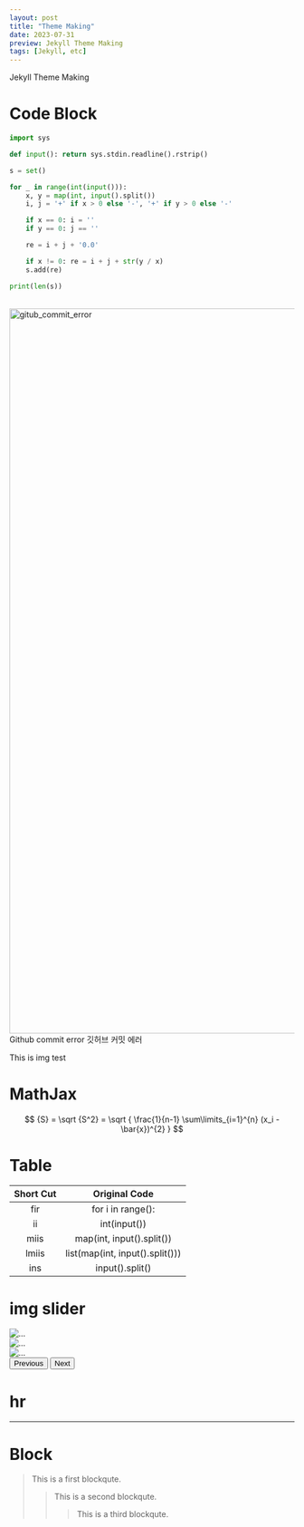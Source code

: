 ```yaml
---
layout: post
title: "Theme Making"
date: 2023-07-31
preview: Jekyll Theme Making
tags: [Jekyll, etc]
---
```


Jekyll Theme Making

# Code Block

```python
import sys

def input(): return sys.stdin.readline().rstrip()

s = set()

for _ in range(int(input())):
    x, y = map(int, input().split())
    i, j = '+' if x > 0 else '-', '+' if y > 0 else '-'

    if x == 0: i = ''
    if y == 0: j == ''

    re = i + j + '0.0'

    if x != 0: re = i + j + str(y / x)
    s.add(re)

print(len(s))
```

<br>

<img width="1280" alt="gitub_commit_error" src="https://github.com/happydm09/B/assets/100419204/01799a96-0c51-4f54-a5b6-344ad0158e14">
<div class='img-text'>Github commit error 깃허브 커밋 에러</div>

This is img test
# MathJax

$$
{S} = \sqrt {S^2} = \sqrt { \frac{1}{n-1} \sum\limits_{i=1}^{n} (x_i - \bar{x})^{2} }
$$

# Table

|Short Cut|Original Code|
|:---:|:---:|
|fir|for i in range():
|ii|int(input())
|miis|map(int, input().split())
|lmiis|list(map(int, input().split()))
|ins|input().split()

# img slider
<div id="carouselExample" class="carousel slide">
  <div class="carousel-inner">
    <div class="carousel-item active">
      <img src="https://static.solved.ac/profile_bg/abstract_001/abstract_001_dark.png" class="d-block w-100" alt="...">
    </div>
    <div class="carousel-item">
      <img src="https://static.solved.ac/profile_bg/dksh2023/dksh2023a.jpg" class="d-block w-100" alt="...">
    </div>
    <div class="carousel-item">
      <img src="https://static.solved.ac/profile_bg/ioi2023/ioi2023.png" class="d-block w-100" alt="...">
    </div>
  </div>
  <button class="carousel-control-prev" type="button" data-bs-target="#carouselExample" data-bs-slide="prev">
    <span class="carousel-control-prev-icon" aria-hidden="true"></span>
    <span class="visually-hidden">Previous</span>
  </button>
  <button class="carousel-control-next" type="button" data-bs-target="#carouselExample" data-bs-slide="next">
    <span class="carousel-control-next-icon" aria-hidden="true"></span>
    <span class="visually-hidden">Next</span>
  </button>
</div>

# hr

- - -

# Block

> This is a first blockqute.
>	> This is a second blockqute.
>	>	> This is a third blockqute.
